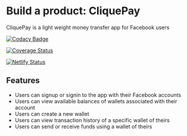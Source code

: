 # Build a product: CliquePay
CliquePay is a light weight money transfer app for Facebook users

[![Codacy Badge](https://api.codacy.com/project/badge/Grade/9577005eef244376b56f870537ae029a)](https://app.codacy.com/gh/BuildForSDGCohort2/team-387?utm_source=github.com&utm_medium=referral&utm_content=BuildForSDGCohort2/team-387&utm_campaign=Badge_Grade_Dashboard)

[![Coverage Status](https://coveralls.io/repos/github/BuildForSDGCohort2/team-387/badge.svg?branch=master)](https://coveralls.io/github/BuildForSDGCohort2/team-387?branch=master)

[![Netlify Status](https://api.netlify.com/api/v1/badges/d5f69f24-6046-4dc7-9e4a-2aec1f86756a/deploy-status)](https://app.netlify.com/sites/loving-dijkstra-8f2da3/deploys)

## Features
-  Users can signup or signin to the app with their Facebook accounts
-  Users can view available balances of wallets associated with their account
-  Users can create a new wallet
-  Users can view transaction history of a specific wallet of theirs
-  Users can send or receive funds using a wallet of theirs
